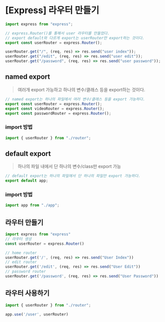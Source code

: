 # [Express] 라우터 만들기

``` js
import express from "express";

// express.Router()를 통해서 user 라우터를 만들었다.
// export default와 다르게 export는 userRouter만 export하는 것이다.
export const userRouter = express.Router();

userRouter.get("/", (req, res) => res.send("user index"));
userRouter.get("/edit", (req, res) => res.send("user edit"));
userRouter.get("/password", (req, res) => res.send("user password"));
```

## named export

> 여러개 export 가능하고 하나의 변수/클래스 등을 export하는 것이다.

``` js
// named export는 하나의 파일에서 여러 변수/클래스 등을 export 가능하다.
export const userRouter = express.Router();
export const videoRouter = express.Router();
export const passwordRouter = express.Router();
```

### import 방법

``` js
import { userRouter } from "./router";
```



## default export

> 하나의 파일 내에서 단 하나의 변수/class만 export 가능

``` js
// default export는 하나의 파일에서 단 하나의 파일만 export 가능하다.
export default app;
```

### import 방법

``` js
import app from "./app";
```

## 라우터 만들기

``` js
import express from "express"
// 라우터 생성
const userRouter = express.Router()

// home router
userRouter.get('/', (req, res) => res.send("User Index"))
// edit router
userRouter.get('/edit', (req, res) => res.send("User Edit"))
// password router
userRouter.get('/password', (req, res) => res.send("User Password"))
```

## 라우터 사용하기

```js
import { userRouter } from "./router";

app.use('/user', userRouter)
```



